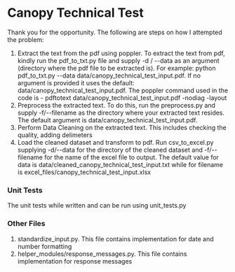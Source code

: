 # Canopy Technical Test #
Thank you for the opportunity. The following are steps on how I attempted the problem:

1. Extract the text from the pdf using poppler. To extract the text from pdf, kindly run the pdf_to_txt.py file and supply -d / --data as an argument (directory where the pdf file to be extracted is). For example: python pdf_to_txt.py --data data/canopy_technical_test_input.pdf. If no argument is provided it uses the default: data/canopy_technical_test_input.pdf. The poppler command used in the code is - pdftotext data/canopy_technical_test_input.pdf  -nodiag -layout
2. Preprocess the extracted text. To do this, run the preprocess.py and supply -f/--filename as the directory where your extracted text resides. The default argument is data/canopy_technical_test_input.pdf.
3. Perform Data Cleaning on the extracted text. This includes checking the quality, adding delimeters
4. Load the cleaned dataset and transform to pdf. Run csv_to_excel.py supplying -d/--data for the directory of the cleaned dataset and -f/--filename for the name of the excel file to output. The default value for data is data/cleaned_canopy_technical_test_input.txt while for filename is excel_files/canopy_technical_test_input.xlsx

### Unit Tests ###
The unit tests while written and can be run using unit_tests.py

### Other Files ###
1. standardize_input.py. This file contains implementation for date and number formatting
2. helper_modules/response_messages.py. This file contains implementation for response messages